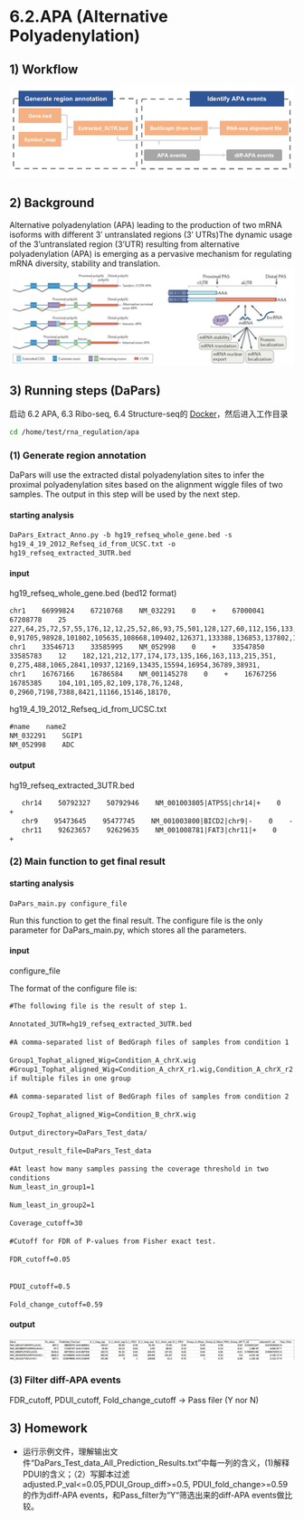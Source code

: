 # 6.2.APA \(Alternative Polyadenylation\)

## 1\) Workflow

![](../../.gitbook/assets/apa.f1.jpg)

## 2\) Background

Alternative polyadenylation \(APA\) leading to the production of two mRNA isoforms with different 3ʹ untranslated regions \(3ʹ UTRs\)The dynamic usage of the 3’untranslated region \(3’UTR\) resulting from alternative polyadenylation \(APA\) is emerging as a pervasive mechanism for regulating mRNA diversity, stability and translation.
![](../../.gitbook/assets/apa.f2.jpg)

## 3\) Running steps (DaPars)
启动 6.2 APA, 6.3 Ribo-seq, 6.4 Structure-seq的 [Docker](README.md#files)，然后进入工作目录
```sh
cd /home/test/rna_regulation/apa
```

### \(1\) Generate region annotation

DaPars will use the extracted distal polyadenylation sites to infer the proximal polyadenylation sites based on the alignment wiggle files of two samples. The output in this step will be used by the next step.

#### starting analysis

```text
DaPars_Extract_Anno.py -b hg19_refseq_whole_gene.bed -s hg19_4_19_2012_Refseq_id_from_UCSC.txt -o hg19_refseq_extracted_3UTR.bed
```

#### input

hg19\_refseq\_whole\_gene.bed \(bed12 format\)

   ```text
   chr1    66999824    67210768    NM_032291    0    +    67000041    67208778    25    227,64,25,72,57,55,176,12,12,25,52,86,93,75,501,128,127,60,112,156,133,203,65,165,2013,    0,91705,98928,101802,105635,108668,109402,126371,133388,136853,137802,139139,142862,145536,147727,155006,156048,161292,185152,195122,199606,205193,206516,207130,208931,
   chr1    33546713    33585995    NM_052998    0    +    33547850    33585783    12    182,121,212,177,174,173,135,166,163,113,215,351,    0,275,488,1065,2841,10937,12169,13435,15594,16954,36789,38931,
   chr1    16767166    16786584    NM_001145278    0    +    16767256    16785385    104,101,105,82,109,178,76,1248,    0,2960,7198,7388,8421,11166,15146,18170,
   ```

hg19\_4\_19\_2012\_Refseq\_id\_from\_UCSC.txt

   ```text
   #name    name2
   NM_032291    SGIP1
   NM_052998    ADC
   ```

#### output

hg19\_refseq\_extracted\_3UTR.bed

```text
   chr14    50792327    50792946    NM_001003805|ATP5S|chr14|+    0    +
   chr9    95473645    95477745    NM_001003800|BICD2|chr9|-    0    -
   chr11    92623657    92629635    NM_001008781|FAT3|chr11|+    0    +
```

### \(2\) Main function to get final result

#### starting analysis

```text
DaPars_main.py configure_file
```

Run this function to get the final result. The configure file is the only parameter for DaPars\_main.py, which stores all the parameters.

#### input

configure\_file

The format of the configure file is:

```text
#The following file is the result of step 1.

Annotated_3UTR=hg19_refseq_extracted_3UTR.bed

#A comma-separated list of BedGraph files of samples from condition 1

Group1_Tophat_aligned_Wig=Condition_A_chrX.wig
#Group1_Tophat_aligned_Wig=Condition_A_chrX_r1.wig,Condition_A_chrX_r2.wig if multiple files in one group

#A comma-separated list of BedGraph files of samples from condition 2

Group2_Tophat_aligned_Wig=Condition_B_chrX.wig

Output_directory=DaPars_Test_data/

Output_result_file=DaPars_Test_data

#At least how many samples passing the coverage threshold in two conditions
Num_least_in_group1=1

Num_least_in_group2=1

Coverage_cutoff=30

#Cutoff for FDR of P-values from Fisher exact test.

FDR_cutoff=0.05


PDUI_cutoff=0.5

Fold_change_cutoff=0.59
```

#### output

![](../../.gitbook/assets/apa.f3.jpg)

### \(3\)  Filter diff-APA events

FDR\_cutoff, PDUI\_cutoff, Fold\_change\_cutoff → Pass filer \(Y nor N\)

## 3\) Homework

* 运行示例文件，理解输出文件“DaPars\_Test\_data\_All\_Prediction\_Results.txt”中每一列的含义，\(1\)解释PDUI的含义；（2）写脚本过滤adjusted.P\_val&lt;=0.05,PDUI\_Group\_diff&gt;=0.5, PDUI\_fold\_change&gt;=0.59的作为diff-APA events，和Pass\_filter为“Y“筛选出来的diff-APA events做比较。

